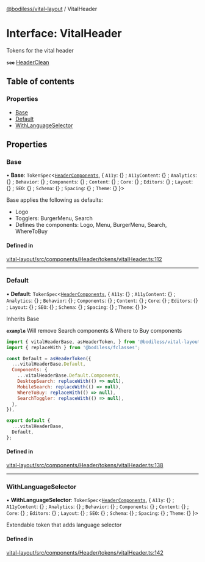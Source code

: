 [@bodiless/vital-layout](../README.md) / VitalHeader

# Interface: VitalHeader

Tokens for the vital header

**`see`** [HeaderClean](../README.md#headerclean)

## Table of contents

### Properties

- [Base](VitalHeader.md#base)
- [Default](VitalHeader.md#default)
- [WithLanguageSelector](VitalHeader.md#withlanguageselector)

## Properties

### Base

• **Base**: `TokenSpec`<[`HeaderComponents`](HeaderComponents.md), { `A11y`: {} ; `A11yContent`: {} ; `Analytics`: {} ; `Behavior`: {} ; `Components`: {} ; `Content`: {} ; `Core`: {} ; `Editors`: {} ; `Layout`: {} ; `SEO`: {} ; `Schema`: {} ; `Spacing`: {} ; `Theme`: {}  }\>

Base applies the following as defaults:
- Logo
- Togglers: BurgerMenu, Search
- Defines the components: Logo, Menu, BurgerMenu, Search, WhereToBuy

#### Defined in

[vital-layout/src/components/Header/tokens/vitalHeader.ts:112](https://github.com/johnsonandjohnson/Bodiless-JS/blob/bb211c74a/packages/vital-layout/src/components/Header/tokens/vitalHeader.ts#L112)

___

### Default

• **Default**: `TokenSpec`<[`HeaderComponents`](HeaderComponents.md), { `A11y`: {} ; `A11yContent`: {} ; `Analytics`: {} ; `Behavior`: {} ; `Components`: {} ; `Content`: {} ; `Core`: {} ; `Editors`: {} ; `Layout`: {} ; `SEO`: {} ; `Schema`: {} ; `Spacing`: {} ; `Theme`: {}  }\>

Inherits Base

**`example`** Will remove Search components & Where to Buy components
```js
import { vitalHeaderBase, asHeaderToken, } from '@bodiless/vital-layout';
import { replaceWith } from '@bodiless/fclasses';

const Default = asHeaderToken({
  ...vitalHeaderBase.Default,
  Components: {
    ...vitalHeaderBase.Default.Components,
    DesktopSearch: replaceWith(() => null),
    MobileSearch: replaceWith(() => null),
    WhereToBuy: replaceWith(() => null),
    SearchToggler: replaceWith(() => null),
  },
}),

export default {
  ...vitalHeaderBase,
  Default,
};
```

#### Defined in

[vital-layout/src/components/Header/tokens/vitalHeader.ts:138](https://github.com/johnsonandjohnson/Bodiless-JS/blob/bb211c74a/packages/vital-layout/src/components/Header/tokens/vitalHeader.ts#L138)

___

### WithLanguageSelector

• **WithLanguageSelector**: `TokenSpec`<[`HeaderComponents`](HeaderComponents.md), { `A11y`: {} ; `A11yContent`: {} ; `Analytics`: {} ; `Behavior`: {} ; `Components`: {} ; `Content`: {} ; `Core`: {} ; `Editors`: {} ; `Layout`: {} ; `SEO`: {} ; `Schema`: {} ; `Spacing`: {} ; `Theme`: {}  }\>

Extendable token that adds language selector

#### Defined in

[vital-layout/src/components/Header/tokens/vitalHeader.ts:142](https://github.com/johnsonandjohnson/Bodiless-JS/blob/bb211c74a/packages/vital-layout/src/components/Header/tokens/vitalHeader.ts#L142)
